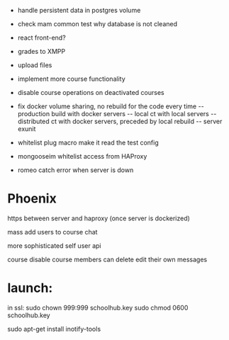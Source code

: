
- handle persistent data in postgres volume
- check mam common test why database is not cleaned
- react front-end?

- grades to XMPP
- upload files
- implement more course functionality

- disable course operations on deactivated courses

- fix docker volume sharing, no rebuild for the code every time
-- production build with docker servers
-- local ct with local servers
-- distributed ct with docker servers, preceded by local rebuild
-- server exunit

- whitelist plug macro make it read the test config
- mongooseim whitelist access from HAProxy
- romeo catch error when server is down


# Phoenix

https between server and haproxy (once server is dockerized)

mass add users to course
chat

more sophisticated self user api

course disable
course members can delete edit their own messages


# launch:
in ssl:
sudo chown 999:999 schoolhub.key
sudo chmod 0600 schoolhub.key

sudo apt-get install inotify-tools
